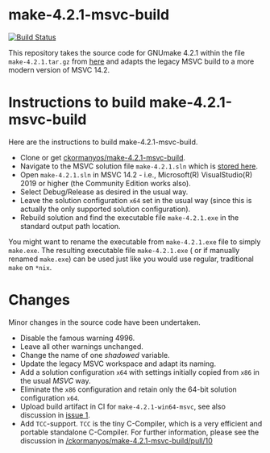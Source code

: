 make-4.2.1-msvc-build
==================

[![Build Status](https://github.com/ckormanyos/make-4.2.1-msvc-build/actions/workflows/make-4.2.1.yml/badge.svg)](https://github.com/ckormanyos/make-4.2.1-msvc-build/actions)

This repository takes the source code for GNUmake 4.2.1
within the file `make-4.2.1.tar.gz`
from [here](https://ftp.gnu.org/gnu/make/)
and adapts the legacy MSVC build to a more modern version of MSVC 14.2.

# Instructions to build make-4.2.1-msvc-build

Here are the instructions to build make-4.2.1-msvc-build.
  - Clone or get [ckormanyos/make-4.2.1-msvc-build](https://github.com/ckormanyos/make-4.2.1-msvc-build).
  - Navigate to the MSVC solution file `make-4.2.1.sln` which is [stored here](./make-4.2.1/).
  - Open `make-4.2.1.sln` in MSVC 14.2 - i.e., Microsoft(R) VisualStudio(R) 2019 or higher (the Community Edition works also).
  - Select Debug/Release as desired in the usual way.
  - Leave the solution configuration `x64` set in the usual way (since this is actually the only supported solution configuration).
  - Rebuild solution and find the executable file `make-4.2.1.exe` in the standard output path location.

You might want to rename the executable from `make-4.2.1.exe` file to simply `make.exe`.
The resulting executable file `make-4.2.1.exe` ( or if manually renamed `make.exe`)
can be used just like you would use regular, traditional `make` on `*nix`.

# Changes

Minor changes in the source code have been undertaken.
  - Disable the famous warning 4996.
  - Leave all other warnings unchanged.
  - Change the name of one _shadowed_ variable.
  - Update the legacy MSVC workspace and adapt its naming.
  - Add a solution configuration `x64` with settings initially copied from `x86` in the usual _MSVC_ way.
  - Eliminate the `x86` configuration and retain only the 64-bit solution configuration `x64`.
  - Upload build artifact in CI for `make-4.2.1-win64-msvc`, see also discussion in [issue 1](https://github.com/ckormanyos/make-4.2.1-msvc-build/issues/1).
  - Add `TCC`-support. `TCC` is the tiny C-Compiler, which is a very efficient and portable standalone C-Compiler. For further information, please see the discussion in [/ckormanyos/make-4.2.1-msvc-build/pull/10 ](https://github.com/ckormanyos/make-4.2.1-msvc-build/pull/10)
